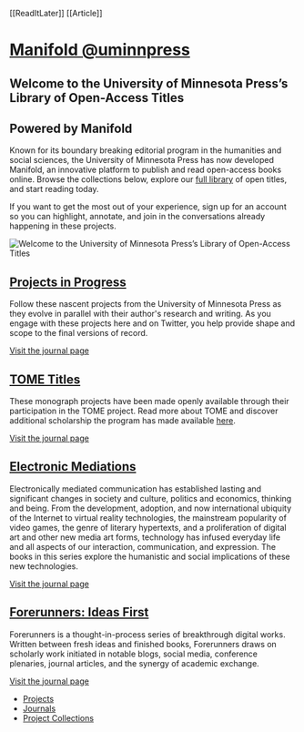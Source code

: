 [[ReadItLater]] [[Article]]

# [Manifold @uminnpress](https://manifold.umn.edu/)

## Welcome to the University of Minnesota Press’s Library of Open-Access Titles

## Powered by Manifold

Known for its boundary breaking editorial program in the humanities and social sciences, the University of Minnesota Press has now developed Manifold, an innovative platform to publish and read open-access books online. Browse the collections below, explore our [full library](https://manifold.umn.edu/projects/all) of open titles, and start reading today.

If you want to get the most out of your experience, sign up for an account so you can highlight, annotate, and join in the conversations already happening in these projects.

![Welcome to the University of Minnesota Press’s Library of Open-Access Titles](https://manifold.umn.edu/system/feature/0/8/a/08af5557-5e9f-4465-b43a-8de10c5f89c8/foreground/a099c8276ff2f2d127bf2acce0482af5.png)

[](https://manifold.umn.edu/journals/projects-in-progress)

## [Projects in Progress](https://manifold.umn.edu/journals/projects-in-progress)

Follow these nascent projects from the University of Minnesota Press as they evolve in parallel with their author's research and writing. As you engage with these projects here and on Twitter, you help provide shape and scope to the final versions of record.

[Visit the journal page](https://manifold.umn.edu/journals/projects-in-progress)

[](https://manifold.umn.edu/journals/tome)

## [TOME Titles](https://manifold.umn.edu/journals/tome)

These monograph projects have been made openly available through their participation in the TOME project. Read more about TOME and discover additional scholarship the program has made available [here](https://www.openmonographs.org/).

[Visit the journal page](https://manifold.umn.edu/journals/tome)

[](https://manifold.umn.edu/journals/electronic-mediations)

## [Electronic Mediations](https://manifold.umn.edu/journals/electronic-mediations)

Electronically mediated communication has established lasting and significant changes in society and culture, politics and economics, thinking and being. From the development, adoption, and now international ubiquity of the Internet to virtual reality technologies, the mainstream popularity of video games, the genre of literary hypertexts, and a proliferation of digital art and other new media art forms, technology has infused everyday life and all aspects of our interaction, communication, and expression. The books in this series explore the humanistic and social implications of these new technologies.

[Visit the journal page](https://manifold.umn.edu/journals/electronic-mediations)

[](https://manifold.umn.edu/journals/forerunners-ideas-first)

## [Forerunners: Ideas First](https://manifold.umn.edu/journals/forerunners-ideas-first)

Forerunners is a thought-in-process series of breakthrough digital works. Written between fresh ideas and finished books, Forerunners draws on scholarly work initiated in notable blogs, social media, conference plenaries, journal articles, and the synergy of academic exchange.

[Visit the journal page](https://manifold.umn.edu/journals/forerunners-ideas-first)

-   [Projects](https://manifold.umn.edu/projects/all)
-   [Journals](https://manifold.umn.edu/journals/all)
-   [Project Collections](https://manifold.umn.edu/projects/project-collections)